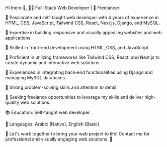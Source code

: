 Hi there 👋, 👨‍💻 Full-Stack Web Developer | 💼 Freelancer

🔹 Passionate and self-taught web developer with 4 years of experience in HTML, CSS, JavaScript, Tailwind CSS, React, Next.js, Django, and MySQL.

🔹 Expertise in building responsive and visually appealing websites and web applications.

🔹 Skilled in front-end development using HTML, CSS, and JavaScript.

🔹 Proficient in utilizing frameworks like Tailwind CSS, React, and Next.js to create dynamic and interactive web solutions.

🔹 Experienced in integrating back-end functionalities using Django and managing MySQL databases.

🔹 Strong problem-solving skills and attention to detail.

💼 Seeking freelance opportunities to leverage my skills and deliver high-quality web solutions.

📚 Education: Self-taught web developer.

💬 Languages: Arabic (Native), English (Basic)

🌟 Let's work together to bring your web project to life! Contact me for professional and visually engaging web solutions. 💪
